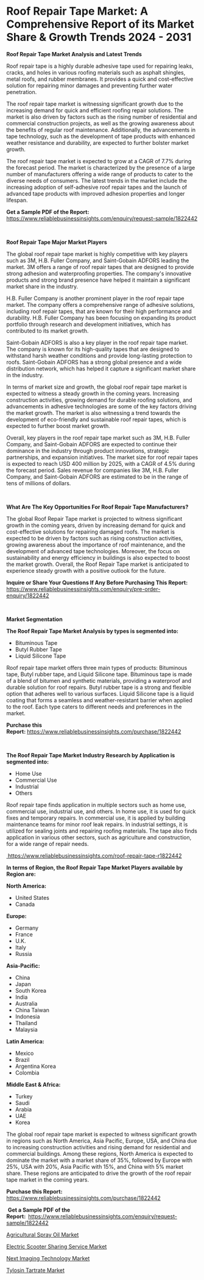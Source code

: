 <p><h1>Roof Repair Tape Market: A Comprehensive Report of its Market Share & Growth Trends 2024 - 2031</h1></p><p><strong>Roof Repair Tape Market Analysis and Latest Trends</strong></p>
<p><p>Roof repair tape is a highly durable adhesive tape used for repairing leaks, cracks, and holes in various roofing materials such as asphalt shingles, metal roofs, and rubber membranes. It provides a quick and cost-effective solution for repairing minor damages and preventing further water penetration.</p><p>The roof repair tape market is witnessing significant growth due to the increasing demand for quick and efficient roofing repair solutions. The market is also driven by factors such as the rising number of residential and commercial construction projects, as well as the growing awareness about the benefits of regular roof maintenance. Additionally, the advancements in tape technology, such as the development of tape products with enhanced weather resistance and durability, are expected to further bolster market growth.</p><p>The roof repair tape market is expected to grow at a CAGR of 7.7% during the forecast period. The market is characterized by the presence of a large number of manufacturers offering a wide range of products to cater to the diverse needs of consumers. The latest trends in the market include the increasing adoption of self-adhesive roof repair tapes and the launch of advanced tape products with improved adhesion properties and longer lifespan.</p></p>
<p><strong>Get a Sample PDF of the Report:&nbsp;</strong> <a href="https://www.reliablebusinessinsights.com/enquiry/request-sample/1822442">https://www.reliablebusinessinsights.com/enquiry/request-sample/1822442</a></p>
<p>&nbsp;</p>
<p><strong>Roof Repair Tape Major Market Players</strong></p>
<p><p>The global roof repair tape market is highly competitive with key players such as 3M, H.B. Fuller Company, and Saint-Gobain ADFORS leading the market. 3M offers a range of roof repair tapes that are designed to provide strong adhesion and waterproofing properties. The company's innovative products and strong brand presence have helped it maintain a significant market share in the industry.</p><p>H.B. Fuller Company is another prominent player in the roof repair tape market. The company offers a comprehensive range of adhesive solutions, including roof repair tapes, that are known for their high performance and durability. H.B. Fuller Company has been focusing on expanding its product portfolio through research and development initiatives, which has contributed to its market growth.</p><p>Saint-Gobain ADFORS is also a key player in the roof repair tape market. The company is known for its high-quality tapes that are designed to withstand harsh weather conditions and provide long-lasting protection to roofs. Saint-Gobain ADFORS has a strong global presence and a wide distribution network, which has helped it capture a significant market share in the industry.</p><p>In terms of market size and growth, the global roof repair tape market is expected to witness a steady growth in the coming years. Increasing construction activities, growing demand for durable roofing solutions, and advancements in adhesive technologies are some of the key factors driving the market growth. The market is also witnessing a trend towards the development of eco-friendly and sustainable roof repair tapes, which is expected to further boost market growth.</p><p>Overall, key players in the roof repair tape market such as 3M, H.B. Fuller Company, and Saint-Gobain ADFORS are expected to continue their dominance in the industry through product innovations, strategic partnerships, and expansion initiatives. The market size for roof repair tapes is expected to reach USD 400 million by 2025, with a CAGR of 4.5% during the forecast period. Sales revenue for companies like 3M, H.B. Fuller Company, and Saint-Gobain ADFORS are estimated to be in the range of tens of millions of dollars.</p></p>
<p>&nbsp;</p>
<p><strong>What Are The Key Opportunities For Roof Repair Tape Manufacturers?</strong></p>
<p><p>The global Roof Repair Tape market is projected to witness significant growth in the coming years, driven by increasing demand for quick and cost-effective solutions for repairing damaged roofs. The market is expected to be driven by factors such as rising construction activities, growing awareness about the importance of roof maintenance, and the development of advanced tape technologies. Moreover, the focus on sustainability and energy efficiency in buildings is also expected to boost the market growth. Overall, the Roof Repair Tape market is anticipated to experience steady growth with a positive outlook for the future.</p></p>
<p><strong>Inquire or Share Your Questions If Any Before Purchasing This Report:</strong> <a href="https://www.reliablebusinessinsights.com/enquiry/pre-order-enquiry/1822442">https://www.reliablebusinessinsights.com/enquiry/pre-order-enquiry/1822442</a></p>
<p>&nbsp;</p>
<p><strong>Market Segmentation</strong></p>
<p><strong>The Roof Repair Tape Market Analysis by types is segmented into:</strong></p>
<p><ul><li>Bituminous Tape</li><li>Butyl Rubber Tape</li><li>Liquid Silicone Tape</li></ul></p>
<p><p>Roof repair tape market offers three main types of products: Bituminous tape, Butyl rubber tape, and Liquid Silicone tape. Bituminous tape is made of a blend of bitumen and synthetic materials, providing a waterproof and durable solution for roof repairs. Butyl rubber tape is a strong and flexible option that adheres well to various surfaces. Liquid Silicone tape is a liquid coating that forms a seamless and weather-resistant barrier when applied to the roof. Each type caters to different needs and preferences in the market.</p></p>
<p><strong>Purchase this Report:&nbsp;</strong><a href="https://www.reliablebusinessinsights.com/purchase/1822442">https://www.reliablebusinessinsights.com/purchase/1822442</a></p>
<p>&nbsp;</p>
<p><strong>The Roof Repair Tape Market Industry Research by Application is segmented into:</strong></p>
<p><ul><li>Home Use</li><li>Commercial Use</li><li>Industrial</li><li>Others</li></ul></p>
<p><p>Roof repair tape finds application in multiple sectors such as home use, commercial use, industrial use, and others. In home use, it is used for quick fixes and temporary repairs. In commercial use, it is applied by building maintenance teams for minor roof leak repairs. In industrial settings, it is utilized for sealing joints and repairing roofing materials. The tape also finds application in various other sectors, such as agriculture and construction, for a wide range of repair needs.</p></p>
<p><a href="https://www.reliablebusinessinsights.com/roof-repair-tape-r1822442">&nbsp;https://www.reliablebusinessinsights.com/roof-repair-tape-r1822442</a></p>
<p><strong>In terms of Region, the Roof Repair Tape Market Players available by Region are:</strong></p>
<p>
    <p> <strong> North America: </strong>
        <ul>
            <li>United States</li>
            <li>Canada</li>
        </ul>
        </p> 
    <p> <strong> Europe: </strong>
        <ul>
            <li>Germany</li>
            <li>France</li>
            <li>U.K.</li>
            <li>Italy</li>
            <li>Russia</li>
        </ul>
        </p> 
    <p> <strong> Asia-Pacific: </strong>
        <ul>
            <li>China</li>
            <li>Japan</li>
            <li>South Korea</li>
            <li>India</li>
            <li>Australia</li>
            <li>China Taiwan</li>
            <li>Indonesia</li>
            <li>Thailand</li>
            <li>Malaysia</li>
        </ul>
        </p> 
    <p> <strong> Latin America: </strong>
        <ul>
            <li>Mexico</li>
            <li>Brazil</li>
            <li>Argentina Korea</li>
            <li>Colombia</li>
        </ul>
        </p> 
    <p> <strong> Middle East & Africa: </strong>
        <ul>
            <li>Turkey</li>
            <li>Saudi</li>
            <li>Arabia</li>
            <li>UAE</li>
            <li>Korea</li>
        </ul>
    </p>
    </p>
<p><p>The global roof repair tape market is expected to witness significant growth in regions such as North America, Asia Pacific, Europe, USA, and China due to increasing construction activities and rising demand for residential and commercial buildings. Among these regions, North America is expected to dominate the market with a market share of 35%, followed by Europe with 25%, USA with 20%, Asia Pacific with 15%, and China with 5% market share. These regions are anticipated to drive the growth of the roof repair tape market in the coming years.</p></p>
<p><strong>Purchase this Report: </strong><a href="https://www.reliablebusinessinsights.com/purchase/1822442">https://www.reliablebusinessinsights.com/purchase/1822442</a></p>
<p>&nbsp;<strong>Get a Sample PDF of the Report:&nbsp;&nbsp;</strong><a href="https://www.reliablebusinessinsights.com/enquiry/request-sample/1822442">https://www.reliablebusinessinsights.com/enquiry/request-sample/1822442</a></p>
<p><strong></strong></p>
<p><p><a href="https://github.com/airdrophunter675/Market-Research-Report-List-1/blob/main/agricultural-spray-oil-market.md">Agricultural Spray Oil Market</a></p><p><a href="https://www.linkedin.com/pulse/navigating-global-electric-scooter-sharing-service-market-crn1e">Electric Scooter Sharing Service Market</a></p><p><a href="https://www.linkedin.com/pulse/global-next-imaging-technology-market-share-growth-opportunities-2wuye">Next Imaging Technology Market</a></p><p><a href="https://github.com/lylyparadise/Market-Research-Report-List-4/blob/main/tylosin-tartrate-market.md">Tylosin Tartrate Market</a></p></p>
